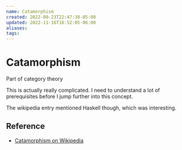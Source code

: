```yaml
---
name: Catamorphism
created: 2022-09-23T22:47:38-05:00
updated: 2022-11-16T16:52:05-06:00
aliases: 
tags: 
---
```

# Catamorphism

Part of category theory

This is actually really complicated.  I need to understand a lot of prerequisites before I jump further into this concept.

The wikipedia entry mentioned Haskell though, which was interesting.

## Reference
- [Catamorphism on Wikipedia](https://en.wikipedia.org/wiki/Catamorphism)